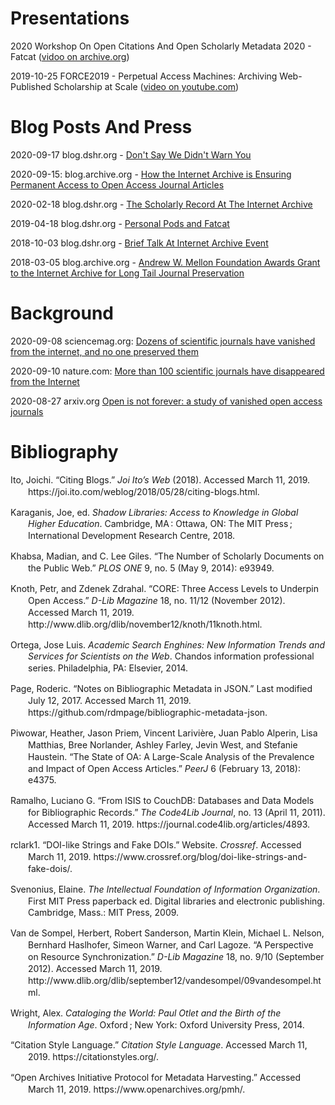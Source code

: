 
# Presentations

2020 Workshop On Open Citations And Open Scholarly Metadata 2020 - Fatcat ([vidoo on archive.org](https://archive.org/details/fatcat_workshop_open_citations_open_scholarly_metadata_2020))

2019-10-25 FORCE2019 - Perpetual Access Machines: Archiving Web-Published Scholarship at Scale ([video on youtube.com](https://www.youtube.com/watch?v=PARqfbYIdXQ))


# Blog Posts And Press

2020-09-17 blog.dshr.org - [Don't Say We Didn't Warn You](https://blog.dshr.org/2020/09/dont-say-we-didnt-warn-you.html)

2020-09-15: blog.archive.org - [How the Internet Archive is Ensuring Permanent Access to Open Access Journal Articles](http://blog.archive.org/2020/09/15/how-the-internet-archive-is-ensuring-permanent-access-to-open-access-journal-articles/)

2020-02-18 blog.dshr.org - [The Scholarly Record At The Internet Archive](https://blog.dshr.org/2020/02/the-scholarly-record-at-internet-archive.html)

2019-04-18 blog.dshr.org - [Personal Pods and Fatcat](https://blog.dshr.org/2019/04/personal-pods-and-fatcat.html)

2018-10-03 blog.dshr.org - [Brief Talk At Internet Archive Event](https://blog.dshr.org/2018/10/brief-talk-at-internet-archive-event.html)

2018-03-05 blog.archive.org - [Andrew W. Mellon Foundation Awards Grant to the Internet Archive for Long Tail Journal Preservation](https://blog.archive.org/2018/03/05/andrew-w-mellon-foundation-awards-grant-to-the-internet-archive-for-long-tail-journal-preservation/)


# Background

<!-- TODO: move these to bibliography instead? -->

2020-09-08 sciencemag.org: [Dozens of scientific journals have vanished from the internet, and no one preserved them](https://www.sciencemag.org/news/2020/09/dozens-scientific-journals-have-vanished-internet-and-no-one-preserved-them)

2020-09-10 nature.com: [More than 100 scientific journals have disappeared from the Internet](https://www.nature.com/articles/d41586-020-02610-z)

2020-08-27 arxiv.org [Open is not forever: a study of vanished open access journals](https://arxiv.org/abs/2008.11933)


# Bibliography

<!-- On zbib.org: https://zbib.org/f53f7e0032ff4268a9a5f3e13aff13b9 -->

<div class="csl-bib-body" style="line-height: 1.35; margin-left: 2em; text-indent:-2em;">
  <div class="csl-entry" style="margin-bottom: 1em;">Ito, Joichi. “Citing Blogs.” <i>Joi Ito’s Web</i> (2018). Accessed March 11, 2019. https://joi.ito.com/weblog/2018/05/28/citing-blogs.html.</div>
  <div class="csl-entry" style="margin-bottom: 1em;">Karaganis, Joe, ed. <i>Shadow Libraries: Access to Knowledge in Global Higher Education</i>. Cambridge, MA : Ottawa, ON: The MIT Press ; International Development Research Centre, 2018.</div>
  <div class="csl-entry" style="margin-bottom: 1em;">Khabsa, Madian, and C. Lee Giles. “The Number of Scholarly Documents on the Public Web.” <i>PLOS ONE</i> 9, no. 5 (May 9, 2014): e93949.</div>
  <div class="csl-entry" style="margin-bottom: 1em;">Knoth, Petr, and Zdenek Zdrahal. “CORE: Three Access Levels to Underpin Open Access.” <i>D-Lib Magazine</i> 18, no. 11/12 (November 2012). Accessed March 11, 2019. http://www.dlib.org/dlib/november12/knoth/11knoth.html.</div>
  <div class="csl-entry" style="margin-bottom: 1em;">Ortega, Jose Luis. <i>Academic Search Enghines: New Information Trends and Services for Scientists on the Web</i>. Chandos information professional series. Philadelphia, PA: Elsevier, 2014.</div>
  <div class="csl-entry" style="margin-bottom: 1em;">Page, Roderic. “Notes on Bibliographic Metadata in JSON.” Last modified July 12, 2017. Accessed March 11, 2019. https://github.com/rdmpage/bibliographic-metadata-json.</div>
  <div class="csl-entry" style="margin-bottom: 1em;">Piwowar, Heather, Jason Priem, Vincent Larivière, Juan Pablo Alperin, Lisa Matthias, Bree Norlander, Ashley Farley, Jevin West, and Stefanie Haustein. “The State of OA: A Large-Scale Analysis of the Prevalence and Impact of Open Access Articles.” <i>PeerJ</i> 6 (February 13, 2018): e4375.</div>
  <div class="csl-entry" style="margin-bottom: 1em;">Ramalho, Luciano G. “From ISIS to CouchDB: Databases and Data Models for Bibliographic Records.” <i>The Code4Lib Journal</i>, no. 13 (April 11, 2011). Accessed March 11, 2019. https://journal.code4lib.org/articles/4893.</div>
  <div class="csl-entry" style="margin-bottom: 1em;">rclark1. “DOI-like Strings and Fake DOIs.” Website. <i>Crossref</i>. Accessed March 11, 2019. https://www.crossref.org/blog/doi-like-strings-and-fake-dois/.</div>
  <div class="csl-entry" style="margin-bottom: 1em;">Svenonius, Elaine. <i>The Intellectual Foundation of Information Organization</i>. First MIT Press paperback ed. Digital libraries and electronic publishing. Cambridge, Mass.: MIT Press, 2009.</div>
  <div class="csl-entry" style="margin-bottom: 1em;">Van de Sompel, Herbert, Robert Sanderson, Martin Klein, Michael L. Nelson, Bernhard Haslhofer, Simeon Warner, and Carl Lagoze. “A Perspective on Resource Synchronization.” <i>D-Lib Magazine</i> 18, no. 9/10 (September 2012). Accessed March 11, 2019. http://www.dlib.org/dlib/september12/vandesompel/09vandesompel.html.</div>
  <div class="csl-entry" style="margin-bottom: 1em;">Wright, Alex. <i>Cataloging the World: Paul Otlet and the Birth of the Information Age</i>. Oxford ; New York: Oxford University Press, 2014.</div>
  <div class="csl-entry" style="margin-bottom: 1em;">“Citation Style Language.” <i>Citation Style Language</i>. Accessed March 11, 2019. https://citationstyles.org/.</div>
  <div class="csl-entry">“Open Archives Initiative Protocol for Metadata Harvesting.” Accessed March 11, 2019. https://www.openarchives.org/pmh/.</div>
</div>
